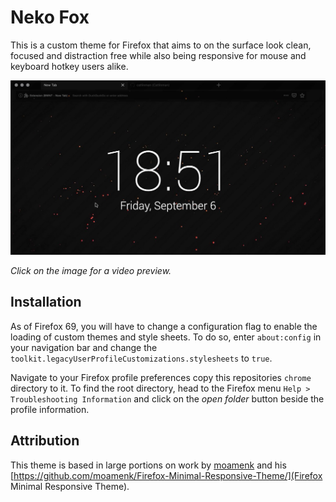 
# Neko Fox #

This is a custom theme for Firefox that aims to on the surface look clean,
focused and distraction free while also being responsive for mouse and keyboard
hotkey users alike.

[![](https://github.com/catlinman/neko-fox/blob/master/preview.jpg)](https://raw.githubusercontent.com/catlinman/neko-fox/master/preview.webm)

*Click on the image for a video preview.*

## Installation ##

As of Firefox 69, you will have to change a configuration flag to enable the
loading of custom themes and style sheets. To do so, enter `about:config` in
your navigation bar and change the
`toolkit.legacyUserProfileCustomizations.stylesheets` to `true`.

Navigate to your Firefox profile preferences copy this repositories `chrome`
directory to it. To find the root directory, head to the Firefox menu `Help >
Troubleshooting Information` and click on the *open folder* button beside the
profile information.

## Attribution ##

This theme is based in large portions on work by
[moamenk](https://github.com/moamenk/) and his
[https://github.com/moamenk/Firefox-Minimal-Responsive-Theme/](Firefox Minimal
Responsive Theme).

